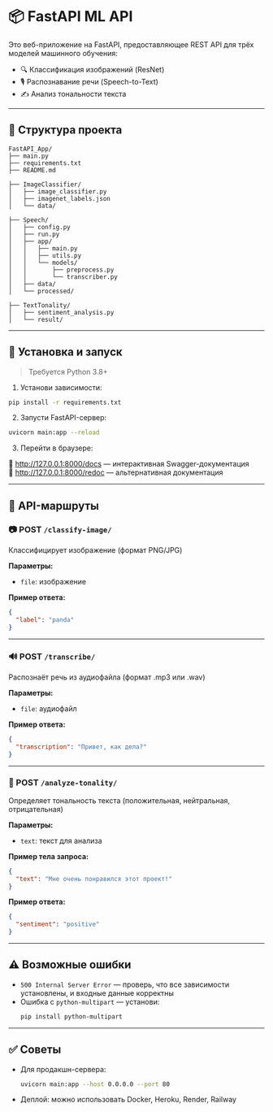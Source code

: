 
# 📦 FastAPI ML API

Это веб-приложение на FastAPI, предоставляющее REST API для трёх моделей машинного обучения:

- 🔍 Классификация изображений (ResNet)
- 🎙 Распознавание речи (Speech-to-Text)
- ✍️ Анализ тональности текста

---

## 📁 Структура проекта

```
FastAPI_App/
├── main.py                    
├── requirements.txt           
├── README.md                  

├── ImageClassifier/
│   ├── image_classifier.py    
│   ├── imagenet_labels.json   
│   └── data/                  

├── Speech/
│   ├── config.py
│   ├── run.py
│   ├── app/
│   │   ├── main.py
│   │   ├── utils.py
│   │   └── models/
│   │       ├── preprocess.py
│   │       └── transcriber.py
│   ├── data/                 
│   └── processed/            

├── TextTonality/
│   ├── sentiment_analysis.py
│   └── result/               
```

---

## 🚀 Установка и запуск

> Требуется Python 3.8+

1. Установи зависимости:

```bash
pip install -r requirements.txt
```

2. Запусти FastAPI-сервер:

```bash
uvicorn main:app --reload
```

3. Перейти в браузере:

📍 http://127.0.0.1:8000/docs — интерактивная Swagger-документация  
📍 http://127.0.0.1:8000/redoc — альтернативная документация

---

## 🔁 API-маршруты

### 📷 POST `/classify-image/`
Классифицирует изображение (формат PNG/JPG)

**Параметры:**
- `file`: изображение

**Пример ответа:**
```json
{
  "label": "panda"
}
```

---

### 🔊 POST `/transcribe/`
Распознаёт речь из аудиофайла (формат .mp3 или .wav)

**Параметры:**
- `file`: аудиофайл

**Пример ответа:**
```json
{
  "transcription": "Привет, как дела?"
}
```

---

### 🧠 POST `/analyze-tonality/`
Определяет тональность текста (положительная, нейтральная, отрицательная)

**Параметры:**
- `text`: текст для анализа

**Пример тела запроса:**
```json
{
  "text": "Мне очень понравился этот проект!"
}
```

**Пример ответа:**
```json
{
  "sentiment": "positive"
}
```

---

## ⚠️ Возможные ошибки

- `500 Internal Server Error` — проверь, что все зависимости установлены, и входные данные корректны
- Ошибка с `python-multipart` — установи:
  ```bash
  pip install python-multipart
  ```

---

## ✅ Советы

- Для продакшн-сервера:
  ```bash
  uvicorn main:app --host 0.0.0.0 --port 80
  ```

- Деплой: можно использовать Docker, Heroku, Render, Railway
